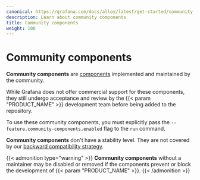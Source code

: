 ```yaml
---
canonical: https://grafana.com/docs/alloy/latest/get-started/community_components/
description: Learn about community components
title: Community components
weight: 100
---
```


# Community components

__Community components__ are [components][Components] implemented and maintained by the community.

While Grafana does not offer commercial support for these components, they still undergo acceptance and review by the {{< param "PRODUCT_NAME" >}} development team before being added to the repository.

To use these community components, you must explicitly pass the `--feature.community-components.enabled` flag to the `run` command.

__Community components__ don't have a stability level. They are not covered by our [backward compatibility strategy][backward-compatibility].

{{< admonition type="warning" >}}
__Community components__ without a maintainer may be disabled or removed if the components prevent or block the development of {{< param "PRODUCT_NAME" >}}.
{{< /admonition >}}

[Components]: ../components/
[backward-compatibility]: ../../introduction/backward-compatibility/